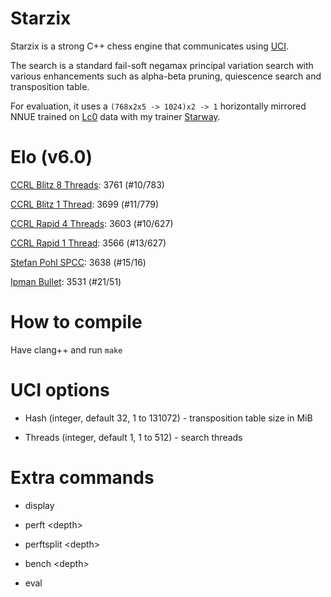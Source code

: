 # Starzix

Starzix is a strong C++ chess engine that communicates using [UCI](https://www.chessprogramming.org/UCI).

The search is a standard fail-soft negamax principal variation search with various enhancements such as alpha-beta pruning, quiescence search and transposition table.

For evaluation, it uses a `(768x2x5 -> 1024)x2 -> 1` horizontally mirrored NNUE trained on [Lc0](https://github.com/LeelaChessZero/lc0) data with my trainer [Starway](https://github.com/zzzzz151/Starway).

# Elo (v6.0)

[CCRL Blitz 8 Threads](https://www.computerchess.org.uk/ccrl/404/): 3761 (#10/783)

[CCRL Blitz 1 Thread](https://www.computerchess.org.uk/ccrl/404/cgi/compare_engines.cgi?class=Single-CPU+engines&only_best_in_class=on&num_best_in_class=1&print=Rating+list&profile_step=50&profile_numbers=1&print=Results+table&print=LOS+table&table_size=100&ct_from_elo=0&ct_to_elo=10000&match_length=30&cross_tables_for_best_versions_only=1&sort_tables=by+rating&diag=0&reference_list=None&recalibrate=no): 3699 (#11/779)

[CCRL Rapid 4 Threads](https://www.computerchess.org.uk/ccrl/4040/): 3603 (#10/627)

[CCRL Rapid 1 Thread](https://www.computerchess.org.uk/ccrl/4040/cgi/compare_engines.cgi?class=Single-CPU+engines&only_best_in_class=on&num_best_in_class=1&print=Rating+list&profile_step=50&profile_numbers=1&print=Results+table&print=LOS+table&table_size=100&ct_from_elo=0&ct_to_elo=10000&match_length=30&cross_tables_for_best_versions_only=1&sort_tables=by+rating&diag=0&reference_list=None&recalibrate=no): 3566 (#13/627)

[Stefan Pohl SPCC](https://www.sp-cc.de/): 3638 (#15/16)

[Ipman Bullet](https://ipmanchess.yolasite.com/r9-7945hx.php): 3531 (#21/51)

# How to compile

Have clang++ and run `make`

# UCI options

- Hash (integer, default 32, 1 to 131072) - transposition table size in MiB

- Threads (integer, default 1, 1 to 512) - search threads

# Extra commands

- display

- perft \<depth\>

- perftsplit \<depth\>

- bench \<depth\>

- eval
